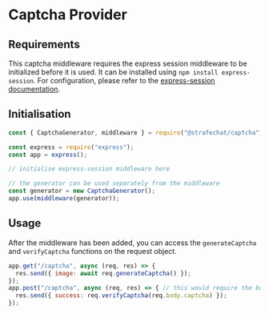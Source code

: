 # Captcha Provider

## Requirements

This captcha middleware requires the express session middleware to be initialized before it is used. It can be installed using `npm install express-session`. For configuration, please refer to the [express-session documentation](https://www.npmjs.com/package/express-session).

## Initialisation

```javascript
const { CaptchaGenerator, middleware } = require("@strafechat/captcha");

const express = require("express");
const app = express();

// initialise express-session middleware here

// the generator can be used separately from the middleware
const generator = new CaptchaGenerator();
app.use(middleware(generator));
```

## Usage

After the middleware has been added, you can access the `generateCaptcha` and `verifyCaptcha` functions on the request object.

```javascript
app.get("/captcha", async (req, res) => {
  res.send({ image: await req.generateCaptcha() });
});
app.post("/captcha", async (req, res) => { // this would require the body-parser middleware
  res.send({ success: req.verifyCaptcha(req.body.captcha) });
});
```
